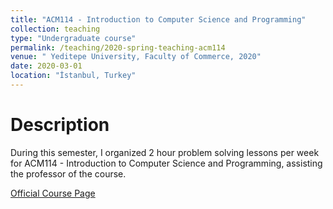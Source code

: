 ```yaml
---
title: "ACM114 - Introduction to Computer Science and Programming"
collection: teaching
type: "Undergraduate course"
permalink: /teaching/2020-spring-teaching-acm114
venue: " Yeditepe University, Faculty of Commerce, 2020"
date: 2020-03-01
location: "İstanbul, Turkey"
---
```


Description
======

During this semester, I organized 2 hour problem solving lessons per week for ACM114 - Introduction to Computer Science and Programming, assisting the professor of the course.

[Official Course Page](https://ticaribilimler.yeditepe.edu.tr/tr/yonetim-bilisim-sistemleri-bolumu/dersler/3619)